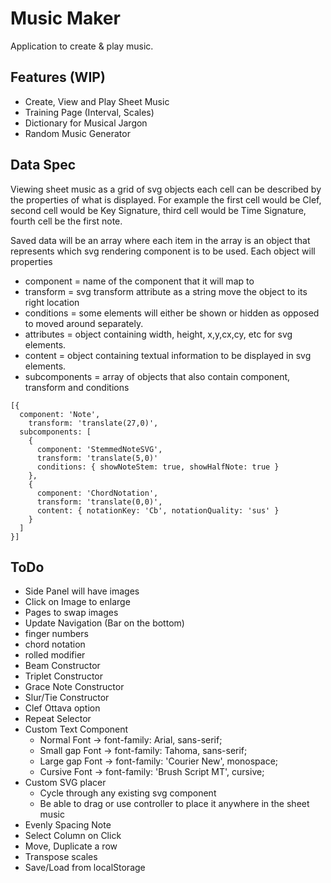 # Music Maker

Application to create & play music.

## Features (WIP)

- Create, View and Play Sheet Music
- Training Page (Interval, Scales)
- Dictionary for Musical Jargon
- Random Music Generator

## Data Spec

Viewing sheet music as a grid of svg objects each cell can be described by the properties of what is displayed.
For example the first cell would be Clef, second cell would be Key Signature, third cell would be Time Signature,
fourth cell be the first note.

Saved data will be an array where each item in the array is an object that represents which svg rendering component is to be used.
Each object will properties

- component = name of the component that it will map to
- transform = svg transform attribute as a string move the object to its right location
- conditions = some elements will either be shown or hidden as opposed to moved around separately.
- attributes = object containing width, height, x,y,cx,cy, etc for svg elements.
- content = object containing textual information to be displayed in svg elements.
- subcomponents = array of objects that also contain component, transform and conditions

```
[{
  component: 'Note',
	transform: 'translate(27,0)',
  subcomponents: [
    {
      component: 'StemmedNoteSVG',
      transform: 'translate(5,0)'
      conditions: { showNoteStem: true, showHalfNote: true }
    },
    {
      component: 'ChordNotation',
      transform: 'translate(0,0)',
      content: { notationKey: 'Cb', notationQuality: 'sus' }
    }
  ]
}]
```

## ToDo

- Side Panel will have images
- Click on Image to enlarge
- Pages to swap images
- Update Navigation (Bar on the bottom)
- finger numbers
- chord notation
- rolled modifier
- Beam Constructor
- Triplet Constructor
- Grace Note Constructor
- Slur/Tie Constructor
- Clef Ottava option
- Repeat Selector
- Custom Text Component
  - Normal Font -> font-family: Arial, sans-serif;
  - Small gap Font -> font-family: Tahoma, sans-serif;
  - Large gap Font -> font-family: 'Courier New', monospace;
  - Cursive Font -> font-family: 'Brush Script MT', cursive;
- Custom SVG placer
  - Cycle through any existing svg component
  - Be able to drag or use controller to place it anywhere in the sheet music
- Evenly Spacing Note
- Select Column on Click
- Move, Duplicate a row
- Transpose scales
- Save/Load from localStorage

